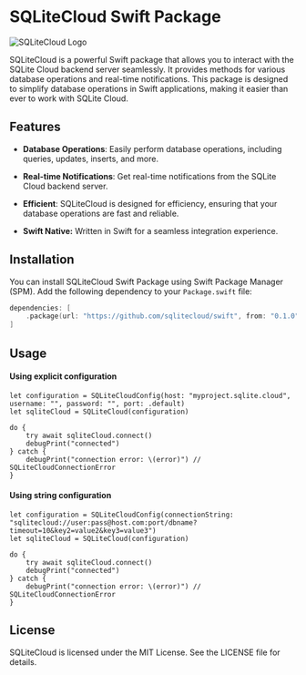 # SQLiteCloud Swift Package

![SQLiteCloud Logo](https://sqlitecloud.io/static/image/c19460c9ed65bc09aea9.png)

SQLiteCloud is a powerful Swift package that allows you to interact with the SQLite Cloud backend server seamlessly. It provides methods for various database operations and real-time notifications. This package is designed to simplify database operations in Swift applications, making it easier than ever to work with SQLite Cloud.

## Features

- **Database Operations**: Easily perform database operations, including queries, updates, inserts, and more.

- **Real-time Notifications**: Get real-time notifications from the SQLite Cloud backend server.

- **Efficient**: SQLiteCloud is designed for efficiency, ensuring that your database operations are fast and reliable.

- **Swift Native:** Written in Swift for a seamless integration experience.


## Installation

You can install SQLiteCloud Swift Package using Swift Package Manager (SPM). Add the following dependency to your `Package.swift` file:

```swift
dependencies: [
    .package(url: "https://github.com/sqlitecloud/swift", from: "0.1.0")
]
```

## Usage

#### Using explicit configuration

```
let configuration = SQLiteCloudConfig(host: "myproject.sqlite.cloud", username: "", password: "", port: .default)
let sqliteCloud = SQLiteCloud(configuration)

do {
	try await sqliteCloud.connect()
	debugPrint("connected")
} catch {
	debugPrint("connection error: \(error)") // SQLiteCloudConnectionError
}
```

#### Using string configuration

```
let configuration = SQLiteCloudConfig(connectionString: "sqlitecloud://user:pass@host.com:port/dbname?timeout=10&key2=value2&key3=value3")
let sqliteCloud = SQLiteCloud(configuration)

do {
	try await sqliteCloud.connect()
	debugPrint("connected")
} catch {
	debugPrint("connection error: \(error)") // SQLiteCloudConnectionError
}
```

## License
SQLiteCloud is licensed under the MIT License. See the LICENSE file for details.
